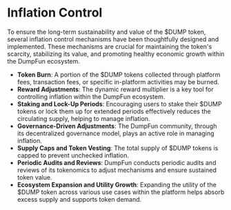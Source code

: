 # Inflation Control

To ensure the long-term sustainability and value of the $DUMP token, several inflation control mechanisms have been thoughtfully designed and implemented. These mechanisms are crucial for maintaining the token's scarcity, stabilizing its value, and promoting healthy economic growth within the DumpFun ecosystem.

- **Token Burn**: A portion of the $DUMP tokens collected through platform fees, transaction fees, or specific in-platform activities may be burned.
- **Reward Adjustments**: The dynamic reward multiplier is a key tool for controlling inflation within the DumpFun ecosystem.
- **Staking and Lock-Up Periods**: Encouraging users to stake their $DUMP tokens or lock them up for extended periods effectively reduces the circulating supply, helping to manage inflation.
- **Governance-Driven Adjustments**: The DumpFun community, through its decentralized governance model, plays an active role in managing inflation.
- **Supply Caps and Token Vesting**: The total supply of $DUMP tokens is capped to prevent unchecked inflation. 
- **Periodic Audits and Reviews**: DumpFun conducts periodic audits and reviews of its tokenomics to adjust mechanisms and ensure sustained token value.
- **Ecosystem Expansion and Utility Growth**: Expanding the utility of the $DUMP token across various use cases within the platform helps absorb excess supply and supports token demand.
